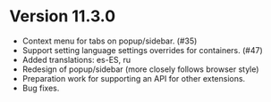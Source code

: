 # Version 11.3.0

- Context menu for tabs on popup/sidebar. (#35)
- Support setting language settings overrides for containers. (#47)
- Added translations: es-ES, ru
- Redesign of popup/sidebar (more closely follows browser style)
- Preparation work for supporting an API for other extensions.
- Bug fixes.
